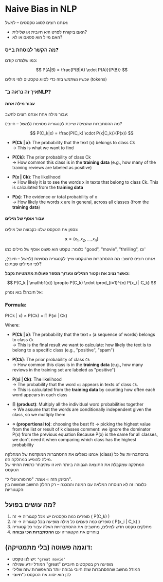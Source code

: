 # Naive Bias in NLP

אנחנו רוצים לסווג טקסטים – למשל:
- האם ביקורת לסרט היא חיובית או שלילית?
- האם מייל הוא ספאם או לא?

### מה הקשר לנוסחת בייס?

כמו שלמדנו קודם:

$$
P(A|B) = \frac{P(B|A) \cdot P(A)}{P(B)}
$$

עכשיו נשתמש בזה כדי לסווג טקסטים לפי מילים (tokens)

### איך זה נראה ב־NLP?

#### עבור מילה אחת

עבור מילה אחת אנחנו רוצים לחשב:

מה ההסתברות שהמילה שייכת לקטגוריה מסוימת (למשל – חיובי)?

$$
P(C_k|x) = \frac{P(C_k) \cdot P(x|C_k)}{P(x)}
$$

- **P(Ck | x)**: The probability that the text (x) belongs to class Ck  
  → This is what we want to find

- **P(Ck)**: The prior probability of class Ck  
  → How common this class is in the **training data** (e.g., how many of the training reviews are labeled as positive)

- **P(x | Ck)**: The likelihood  
  → How likely it is to see the words x in texts that belong to class Ck. This is calculated from the **training data**

- **P(x)**: The evidence or total probability of x  
  → How likely the words x are in general, across all classes (from the **training data**)

#### עבור אוסף של מילים

נסמן את הטקסט שלנו כקבוצה של מילים:

$$
\mathbf{x} = (x_1, x_2, ..., x_n)
$$

כלומר: טקסט הוא פשוט אוסף של מילים כמו "good", "movie", "thrilling", וכו'

אנחנו רוצים לחשב:
מה ההסתברות שהטקסט שייך לקטגוריה מסוימת (למשל – חיובי), לפי המילים שבתוכו?

**כאשר נציב את וקטור המילים ונערוך מספר פעולות מתמטיות נקבל:**

$$
P(C_k | \mathbf{x}) \propto P(C_k) \cdot \prod_{i=1}^{n} P(x_i | C_k)
$$

אל תיבהל! בוא נפרק:


### Formula:
P(Ck | x) ∝ P(Ck) × ∏ P(xi | Ck)

Where:

- **P(Ck | x)**: The probability that the text `x` (a sequence of words) belongs to class `Ck`  
  → This is the final result we want to calculate: how likely the text is to belong to a specific class (e.g., "positive", "spam")

- **P(Ck)**: The prior probability of class `Ck`  
  → How common this class is in the **training data** (e.g., how many reviews in the training set are labeled as "positive")

- **P(xi | Ck)**: The likelihood  
  → The probability that the word `xi` appears in texts of class `Ck`.  
  → This is calculated from the **training data** by counting how often each word appears in each class

- **∏ (product)**: Multiply all the individual word probabilities together  
  → We assume that the words are conditionally independent given the class, so we multiply them

- **∝ (proportional to)**: choosing the best fit
  → picking the highest value from the list or result of k classes
  comment:
  we ignore the dominator P(x) from the previous equation
  Because P(x) is the same for all classes, we don't need it when comparing which class has the highest probability

אנחנו כופלים את ההסתברות המוקדמת של המחלקה (class) בהסתברויות של כל מילה להופיע במחלקה הזו.  
המחלקה שמקבלת את התוצאה הגבוהה ביותר היא זו שתיבחר כתווית החיזוי של הטקסט



הסימן הזה ∝ אומר: "פרופורציונלי ל־".  
כלומר: זה לא הנוסחה המלאה עם המונה והמכנה – רק החלק החשוב שמשווה בין הקטגוריות

## מה עושים בפועל?

1. סופרים כמה טקסטים יש מכל קטגוריה → זה \( P(C_k) \)
2. סופרים כמה פעמים כל מילה מופיעה בכל קטגוריה → זה \( P(x_i | C_k) \)
3. מחלקים טקסט חדש למילים, מחשבים את ההסתברויות האלה עבור כל קטגוריה
4. בוחרים את הקטגוריה עם **ההסתברות הכי גבוהה**

## דוגמה פשוטה (בלי מתמטיקה):

- יש לנו טקסט: `"great movie"`
- המודל יודע שמילה "great" מופיעה רק בטקסטים חיוביים
- המודל מחשב שההסתברות שזה חיובי גבוהה יותר מהאפשרות שזה שלילי
- לכן הוא יסווג את הטקסט כ־**חיובי**

